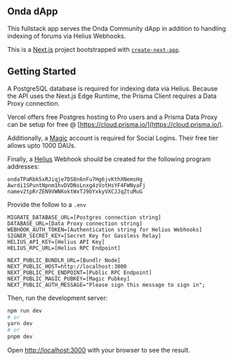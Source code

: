 ## Onda dApp

This fullstack app serves the Onda Community dApp in addition to handling indexing of forums via Helius Webhooks.

This is a [Next.js](https://nextjs.org/) project bootstrapped with [`create-next-app`](https://github.com/vercel/next.js/tree/canary/packages/create-next-app).

## Getting Started

A PostgreSQL database is required for indexing data via Helius. Because the API uses the Next.js Edge Runtime, the Prisma Client requires a Data Proxy connection.

Vercel offers free Postgres hosting to Pro users and a Prisma Data Proxy can be setup for free @ [https://cloud.prisma.io/](https://cloud.prisma.io/).

Additionally, a [Magic](https://magic.link/) account is required for Social Logins. Their free tier allows upto 1000 DAUs.

Finally, a [Helius](https://www.helius.dev/) Webhook should be created for the following program addresses:

```
ondaTPaRbk5xRJiqje7DS8n6nFu7Hg6jvKthXNemsHg
Awrdi1SPuntNpnm1hvDVDNsLnxg4zVotHsYF4FWNyaFj
namev2tpRrZEN9VWNKoktWxTJ9bYxkyVXCJJqZtuMuG
```

Provide the follow to a `.env`

```
MIGRATE_DATABASE_URL=[Postgres connection string]
DATABASE_URL=[Data Proxy connection string]
WEBHOOK_AUTH_TOKEN=[Authentication string for Helius Webhooks]
SIGNER_SECRET_KEY=[Secret Key for Gassless Relay]
HELIUS_API_KEY=[Helius API Key]
HELIUS_RPC_URL=[Helius RPC Endpoint]

NEXT_PUBLIC_BUNDLR_URL=[Bundlr Node]
NEXT_PUBLIC_HOST=http://localhost:3000
NEXT_PUBLIC_RPC_ENDPOINT=[Public RPC Endpoint]
NEXT_PUBLIC_MAGIC_PUBKEY=[Magic Pubkey]
NEXT_PUBLIC_AUTH_MESSAGE="Please sign this message to sign in";
```

Then, run the development server:

```bash
npm run dev
# or
yarn dev
# or
pnpm dev
```

Open [http://localhost:3000](http://localhost:3000) with your browser to see the result.

